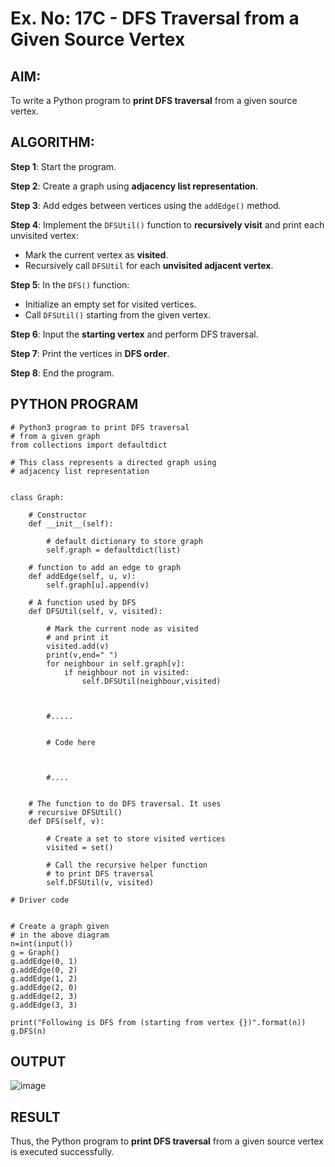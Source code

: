 # Ex. No: 17C - DFS Traversal from a Given Source Vertex

## AIM:
To write a Python program to **print DFS traversal** from a given source vertex.

## ALGORITHM:

**Step 1**: Start the program.

**Step 2**: Create a graph using **adjacency list representation**.

**Step 3**: Add edges between vertices using the `addEdge()` method.

**Step 4**: Implement the `DFSUtil()` function to **recursively visit** and print each unvisited vertex:
- Mark the current vertex as **visited**.
- Recursively call `DFSUtil` for each **unvisited adjacent vertex**.

**Step 5**: In the `DFS()` function:
- Initialize an empty set for visited vertices.
- Call `DFSUtil()` starting from the given vertex.

**Step 6**: Input the **starting vertex** and perform DFS traversal.

**Step 7**: Print the vertices in **DFS order**.

**Step 8**: End the program.

## PYTHON PROGRAM

```
# Python3 program to print DFS traversal
# from a given graph
from collections import defaultdict

# This class represents a directed graph using
# adjacency list representation


class Graph:

	# Constructor
	def __init__(self):

		# default dictionary to store graph
		self.graph = defaultdict(list)

	# function to add an edge to graph
	def addEdge(self, u, v):
		self.graph[u].append(v)

	# A function used by DFS
	def DFSUtil(self, v, visited):

		# Mark the current node as visited
		# and print it
		visited.add(v)
		print(v,end=" ")
		for neighbour in self.graph[v]:
		    if neighbour not in visited:
		        self.DFSUtil(neighbour,visited)
		
		
		
		#.....
		
		
		# Code here 
		
		
		
		#....
		
		
	# The function to do DFS traversal. It uses
	# recursive DFSUtil()
	def DFS(self, v):

		# Create a set to store visited vertices
		visited = set()

		# Call the recursive helper function
		# to print DFS traversal
		self.DFSUtil(v, visited)

# Driver code


# Create a graph given
# in the above diagram
n=int(input())
g = Graph()
g.addEdge(0, 1)
g.addEdge(0, 2)
g.addEdge(1, 2)
g.addEdge(2, 0)
g.addEdge(2, 3)
g.addEdge(3, 3)

print("Following is DFS from (starting from vertex {})".format(n))
g.DFS(n)

```

## OUTPUT

![image](https://github.com/user-attachments/assets/4c86138b-5671-42af-a343-6d254d9db941)

## RESULT
Thus, the Python program to **print DFS traversal** from a given source vertex is executed successfully.
